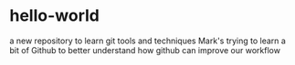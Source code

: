# hello-world
a new repository to learn git tools and techniques
Mark's trying to learn a bit of Github to better understand how github can improve our workflow
